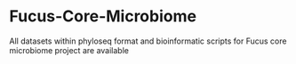 # Fucus-Core-Microbiome
All datasets within phyloseq format and bioinformatic scripts for Fucus core microbiome project are available 
